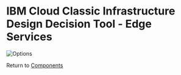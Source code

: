 # IBM Cloud Classic Infrastructure Design Decision Tool - Edge Services

![Options](/images/edge.png)

Return to [Components](/README.md)
